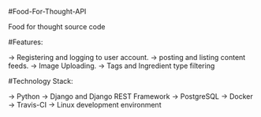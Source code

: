 #Food-For-Thought-API

Food for thought source code


#Features:

 -> Registering and logging to user account.
 -> posting and listing content feeds.
 -> Image Uploading.
 -> Tags and Ingredient type filtering

#Technology Stack:

 -> Python
 -> Django and Django REST Framework
 -> PostgreSQL
 -> Docker
 -> Travis-CI
 -> Linux development environment
